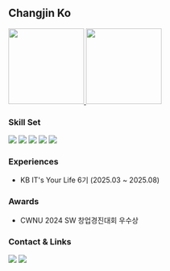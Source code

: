 ## Changjin Ko
<div>
  <a href="https://solved.ac/profile/ckdwls6504">
    <img src="http://mazassumnida.wtf/api/v2/generate_badge?boj=ckdwls6504" height="150"/>
  </a>
  <img src="https://github-readme-stats.vercel.app/api?username=ckdwlsrh&show_icons=true" height="150"/>
</div>

### Skill Set
<p align="left">
  <img src ="https://img.shields.io/badge/Spring-6DB33F?logo=Spring&style=flat-square&logoColor=white">
  <img src ="https://img.shields.io/badge/SpringBoot-6DB33F?logo=SpringBoot&style=flat-square&logoColor=white">
  <img src ="https://img.shields.io/badge/Java-5382A1?logo=Java&style=flat-square&logoColor=white">
  <img src ="https://img.shields.io/badge/MYSQL-4479A1?logo=MYSQL&style=flat-square&logoColor=white">
  <img src ="https://img.shields.io/badge/AmazonAws-232F3E?logo=AmazonAws&style=flat-square&logoColor=white">
</p>

### Experiences
- KB IT's Your Life 6기 (2025.03 ~ 2025.08)

### Awards
- CWNU 2024 SW 창업경진대회 우수상

### Contact & Links

<p align="left">
  <a href="mailto:ckdwls6504@gmail.com"><img src ="https://img.shields.io/badge/ckdwls6504@gmail.com-D14836?logo=gmail&style=flat-square&logoColor=white"></a>
  <a href="https://linkedin.com/in/changjin-ko-920058217"><img src ="https://img.shields.io/badge/CHANGJINKO-0A66C2?style=flat-square&logo=LinkedIn&logoColor=white"></a></p>

